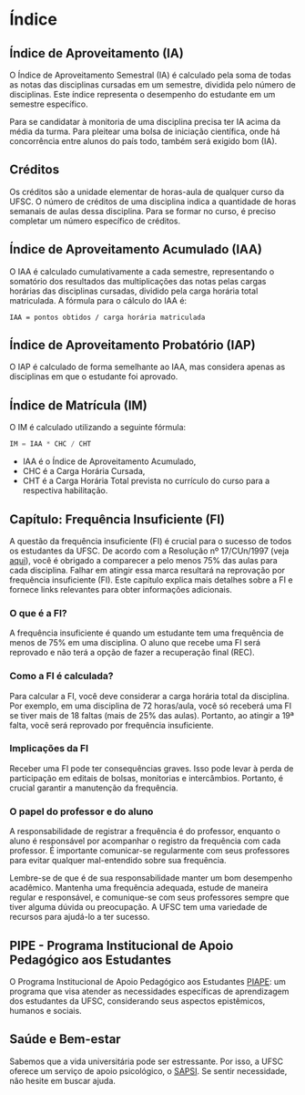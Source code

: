 # Índice

## Índice de Aproveitamento (IA)

O Índice de Aproveitamento Semestral (IA) é calculado pela soma de todas as notas das disciplinas cursadas em um semestre, dividida pelo número de disciplinas. Este índice representa o desempenho do estudante em um semestre específico.

Para se candidatar à monitoria de uma disciplina precisa ter IA acima da média da turma. Para pleitear uma bolsa de iniciação científica, onde há concorrência entre alunos do país todo, também será exigido bom (IA).

## Créditos

Os créditos são a unidade elementar de horas-aula de qualquer curso da UFSC. O número de créditos de uma disciplina indica a quantidade de horas semanais de aulas dessa disciplina. Para se formar no curso, é preciso completar um número específico de créditos.

## Índice de Aproveitamento Acumulado (IAA)

O IAA é calculado cumulativamente a cada semestre, representando o somatório dos resultados das multiplicações das notas pelas cargas horárias das disciplinas cursadas, dividido pela carga horária total matriculada. A fórmula para o cálculo do IAA é:

```
IAA = pontos obtidos / carga horária matriculada
```

## Índice de Aproveitamento Probatório (IAP)

O IAP é calculado de forma semelhante ao IAA, mas considera apenas as disciplinas em que o estudante foi aprovado.

## Índice de Matrícula (IM)

O IM é calculado utilizando a seguinte fórmula:

```c
IM = IAA * CHC / CHT
```

- IAA é o Índice de Aproveitamento Acumulado,
- CHC é a Carga Horária Cursada,
- CHT é a Carga Horária Total prevista no currículo do curso para a respectiva habilitação.

## Capítulo: Frequência Insuficiente (FI)

A questão da frequência insuficiente (FI) é crucial para o sucesso de todos os estudantes da UFSC. De acordo com a Resolução nº 17/CUn/1997 (veja [aqui](http://www.mtm.ufsc.br/ensino/Resolucao17.html)), você é obrigado a comparecer a pelo menos 75% das aulas para cada disciplina. Falhar em atingir essa marca resultará na reprovação por frequência insuficiente (FI). Este capítulo explica mais detalhes sobre a FI e fornece links relevantes para obter informações adicionais.

### O que é a FI?

A frequência insuficiente é quando um estudante tem uma frequência de menos de 75% em uma disciplina. O aluno que recebe uma FI será reprovado e não terá a opção de fazer a recuperação final (REC).

### Como a FI é calculada?

Para calcular a FI, você deve considerar a carga horária total da disciplina. Por exemplo, em uma disciplina de 72 horas/aula, você só receberá uma FI se tiver mais de 18 faltas (mais de 25% das aulas). Portanto, ao atingir a 19ª falta, você será reprovado por frequência insuficiente.

### Implicações da FI

Receber uma FI pode ter consequências graves. Isso pode levar à perda de participação em editais de bolsas, monitorias e intercâmbios. Portanto, é crucial garantir a manutenção da frequência.

### O papel do professor e do aluno

A responsabilidade de registrar a frequência é do professor, enquanto o aluno é responsável por acompanhar o registro da frequência com cada professor. É importante comunicar-se regularmente com seus professores para evitar qualquer mal-entendido sobre sua frequência.

Lembre-se de que é de sua responsabilidade manter um bom desempenho acadêmico. Mantenha uma frequência adequada, estude de maneira regular e responsável, e comunique-se com seus professores sempre que tiver alguma dúvida ou preocupação. A UFSC tem uma variedade de recursos para ajudá-lo a ter sucesso.

## PIPE - Programa Institucional de  Apoio Pedagógico aos Estudantes

O Programa Institucional de Apoio Pedagógico aos Estudantes [PIAPE](https://piape.ararangua.ufsc.br): um programa que visa atender as necessidades específicas de aprendizagem dos estudantes da UFSC, considerando seus aspectos epistêmicos, humanos e sociais.

## Saúde e Bem-estar

Sabemos que a vida universitária pode ser estressante. Por isso, a UFSC oferece um serviço de apoio psicológico, o [SAPSI](http://sapsi.paginas.ufsc.br). Se sentir necessidade, não hesite em buscar ajuda.

<script
  src="https://giscus.app/client.js"
  data-repo="openCAEC/manual-do-calouro"
  data-repo-id="R_kgDOKBM0YA"
  data-category="General"
  data-category-id="DIC_kwDOKBM0YM4CYNzu"
  data-mapping="pathname"
  data-strict="0"
  data-reactions-enabled="1"
  data-emit-metadata="0"
  data-input-position="bottom"
  data-theme="preferred_color_scheme"
  data-lang="pt"
  data-loading="lazy"
  crossorigin="anonymous"
  async
></script>